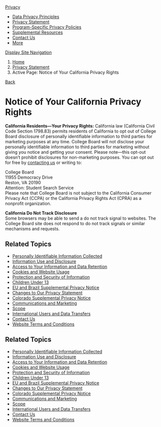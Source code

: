 [Privacy](https://privacy.collegeboard.org/)

* [Data Privacy Principles](https://privacy.collegeboard.org/data-privacy-principles)
* [Privacy Statement](https://privacy.collegeboard.org/privacy-statement)
* [Program-Specific Privacy Policies](https://privacy.collegeboard.org/program-specific-privacy-policies)
* [Supplemental Resources](https://privacy.collegeboard.org/supplemental-resources)
* [Contact Us](https://privacy.collegeboard.org/contact-us)
* [More](#)
    

[Display Site Navigation](#)

1. [Home](https://privacy.collegeboard.org/)
2. [Privacy Statement](https://privacy.collegeboard.org/privacy-statement)
3. Active Page: Notice of Your California Privacy Rights

[Back](#)

Notice of Your California Privacy Rights
========================================

**California Residents—Your Privacy Rights:** California law (California Civil Code Section 1798.83) permits residents of California to opt out of College Board disclosure of personally identifiable information to third parties for marketing purposes at any time. College Board will not disclose your personally identifiable information to third parties for marketing without giving you notice and getting your consent. Please note—this opt-out doesn’t prohibit disclosures for non-marketing purposes. You can opt out for free by [contacting us](https://privacy.collegeboard.org/contact-us) or writing to:

College Board  
11955 Democracy Drive  
Reston, VA 20190  
Attention: Student Search Service  
Please note that College Board is not subject to the California Consumer Privacy Act (CCPA) or the California Privacy Rights Act (CPRA) as a nonprofit organization.

**California Do Not Track Disclosure**  
Some browsers may be able to send a do not track signal to websites. The College Board site does not respond to do not track signals or similar mechanisms and requests.

Related Topics
--------------

* [Personally Identifiable Information Collected](https://privacy.collegeboard.org/privacy-statement/personally-identifiable-info)
* [Information Use and Disclosure](https://privacy.collegeboard.org/privacy-statement/info-use-disclosure)
* [Access to Your Information and Data Retention](https://privacy.collegeboard.org/privacy-statement/info-access-data-retention)
* [Cookies and Website Usage](https://privacy.collegeboard.org/privacy-statement/cookies-do-not-track-signals)
* [Protection and Security of Information](https://privacy.collegeboard.org/privacy-statement/info-security)
* [Children Under 13](https://privacy.collegeboard.org/privacy-statement/children-under-13)
* [EU and Brazil Supplemental Privacy Notice](https://privacy.collegeboard.org/privacy-statement/eu-brazil-privacy-notice)
* [Changes to Our Privacy Statement](https://privacy.collegeboard.org/privacy-statement/changes)
* [Colorado Supplemental Privacy Notice](https://privacy.collegeboard.org/privacy-statement/colorado-privacy-notice)
* [Communications and Marketing](https://privacy.collegeboard.org/privacy-statement/communications-and-marketing)
* [Scope](https://privacy.collegeboard.org/privacy-statement/scope)
* [International Users and Data Transfers](https://privacy.collegeboard.org/privacy-statement/international-users-and-data-transfers)
* [Contact Us](https://privacy.collegeboard.org/privacy-statement/contact-us)
* [Website Terms and Conditions](https://privacy.collegeboard.org/privacy-statement/website-terms-conditions)

Related Topics
--------------

* [Personally Identifiable Information Collected](https://privacy.collegeboard.org/privacy-statement/personally-identifiable-info)
* [Information Use and Disclosure](https://privacy.collegeboard.org/privacy-statement/info-use-disclosure)
* [Access to Your Information and Data Retention](https://privacy.collegeboard.org/privacy-statement/info-access-data-retention)
* [Cookies and Website Usage](https://privacy.collegeboard.org/privacy-statement/cookies-do-not-track-signals)
* [Protection and Security of Information](https://privacy.collegeboard.org/privacy-statement/info-security)
* [Children Under 13](https://privacy.collegeboard.org/privacy-statement/children-under-13)
* [EU and Brazil Supplemental Privacy Notice](https://privacy.collegeboard.org/privacy-statement/eu-brazil-privacy-notice)
* [Changes to Our Privacy Statement](https://privacy.collegeboard.org/privacy-statement/changes)
* [Colorado Supplemental Privacy Notice](https://privacy.collegeboard.org/privacy-statement/colorado-privacy-notice)
* [Communications and Marketing](https://privacy.collegeboard.org/privacy-statement/communications-and-marketing)
* [Scope](https://privacy.collegeboard.org/privacy-statement/scope)
* [International Users and Data Transfers](https://privacy.collegeboard.org/privacy-statement/international-users-and-data-transfers)
* [Contact Us](https://privacy.collegeboard.org/privacy-statement/contact-us)
* [Website Terms and Conditions](https://privacy.collegeboard.org/privacy-statement/website-terms-conditions)